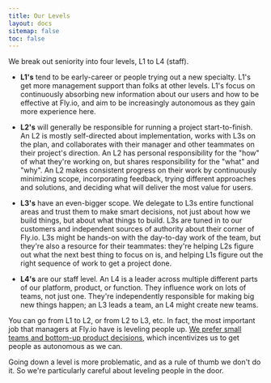 ```yaml
---
title: Our Levels
layout: docs
sitemap: false
toc: false
---
```


We break out seniority into four levels, L1 to L4 (staff). 

* **L1's** tend to be early-career or people trying out a new specialty. L1's get more management support than folks at other levels. L1's focus on continuously absorbing new information about our users and how to be effective at Fly.io, and aim to be increasingly autonomous as they gain more experience here.
  
* **L2's** will generally be responsible for running a project start-to-finish. An L2 is mostly self-directed about implementation, works with L3s on the plan, and collaborates with their manager and other teammates on their project's direction. An L2 has personal responsibility for the "how" of what they're working on, but shares responsibility for the "what" and "why". An L2 makes consistent progress on their work by continuously minimizing scope, incorporating feedback, trying different approaches and solutions, and deciding what will deliver the most value for users.
  
* **L3's** have an even-bigger scope. We delegate to L3s entire functional areas and trust them to make smart decisions, not just about how we build things, but about what things to build. L3s are tuned in to our customers and independent sources of authority about their corner of Fly.io. L3s might be hands-on with the day-to-day work of the team, but they're also a resource for their teammates: they're helping L2s figure out what the next best thing to focus on is, and helping L1s figure out the right sequence of work to get a project done.
  
* **L4's** are our staff level. An L4 is a leader across multiple different parts of our platform, product, or function. They influence work on lots of teams, not just one. They're independently responsible for making big new things happen; an L3 leads a team, an L4 might create new teams. 

You can go from L1 to L2, or from L2 to L3, etc. In fact, the most important job that managers at Fly.io have is leveling people up. [We prefer small teams and bottom-up product decisions](https://fly.io/docs/hiring/working/#we-prefer-small-teams-and-bottom-up-decisions), which incentivizes us to get people as autonomous as we can.

Going down a level is more problematic, and as a rule of thumb we don't do it. So we're particularly careful about leveling people in the door.